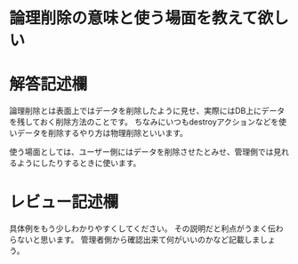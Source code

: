 # 論理削除の意味と使う場面を教えて欲しい
# 解答記述欄
論理削除とは表面上ではデータを削除したように見せ、実際にはDB上にデータを残しておく削除方法のことです。
ちなみにいつもdestroyアクションなどを使いデータを削除するやり方は物理削除といいます。

使う場面としては、ユーザー側にはデータを削除させたとみせ、管理側では見れるようにしたりするときに使います。




# レビュー記述欄
具体例をもう少しわかりやすくしてください。
その説明だと利点がうまく伝わらないと思います。
管理者側から確認出来て何がいいのかなど記載しましょう。
